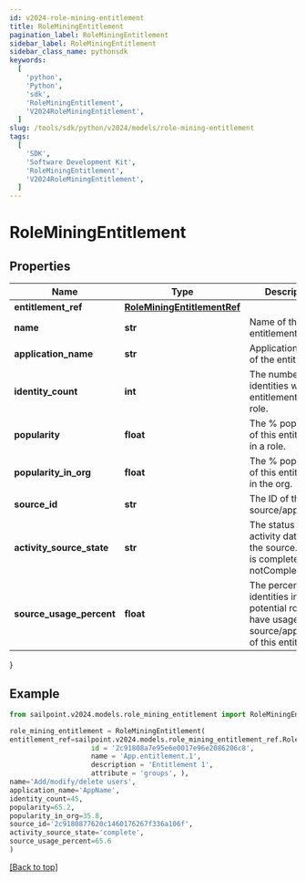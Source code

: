 ```yaml
---
id: v2024-role-mining-entitlement
title: RoleMiningEntitlement
pagination_label: RoleMiningEntitlement
sidebar_label: RoleMiningEntitlement
sidebar_class_name: pythonsdk
keywords:
  [
    'python',
    'Python',
    'sdk',
    'RoleMiningEntitlement',
    'V2024RoleMiningEntitlement',
  ]
slug: /tools/sdk/python/v2024/models/role-mining-entitlement
tags:
  [
    'SDK',
    'Software Development Kit',
    'RoleMiningEntitlement',
    'V2024RoleMiningEntitlement',
  ]
---
```


# RoleMiningEntitlement

## Properties

| Name | Type | Description | Notes |
| --- | --- | --- | --- |
| **entitlement_ref** | [**RoleMiningEntitlementRef**](role-mining-entitlement-ref) |  | [optional] |
| **name** | **str** | Name of the entitlement | [optional] |
| **application_name** | **str** | Application name of the entitlement | [optional] |
| **identity_count** | **int** | The number of identities with this entitlement in a role. | [optional] |
| **popularity** | **float** | The % popularity of this entitlement in a role. | [optional] |
| **popularity_in_org** | **float** | The % popularity of this entitlement in the org. | [optional] |
| **source_id** | **str** | The ID of the source/application. | [optional] |
| **activity_source_state** | **str** | The status of activity data for the source. Value is complete or notComplete. | [optional] |
| **source_usage_percent** | **float** | The percentage of identities in the potential role that have usage of the source/application of this entitlement. | [optional] |

}

## Example

```python
from sailpoint.v2024.models.role_mining_entitlement import RoleMiningEntitlement

role_mining_entitlement = RoleMiningEntitlement(
entitlement_ref=sailpoint.v2024.models.role_mining_entitlement_ref.RoleMiningEntitlementRef(
                    id = '2c91808a7e95e6e0017e96e2086206c8',
                    name = 'App.entitlement.1',
                    description = 'Entitlement 1',
                    attribute = 'groups', ),
name='Add/modify/delete users',
application_name='AppName',
identity_count=45,
popularity=65.2,
popularity_in_org=35.8,
source_id='2c9180877620c1460176267f336a106f',
activity_source_state='complete',
source_usage_percent=65.6
)

```

[[Back to top]](#)
